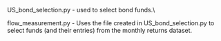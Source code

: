 US_bond_selection.py - used to select bond funds.\\

flow_measurement.py - Uses the file created in US_bond_selection.py to select funds (and their entries) from the monthly returns dataset.
